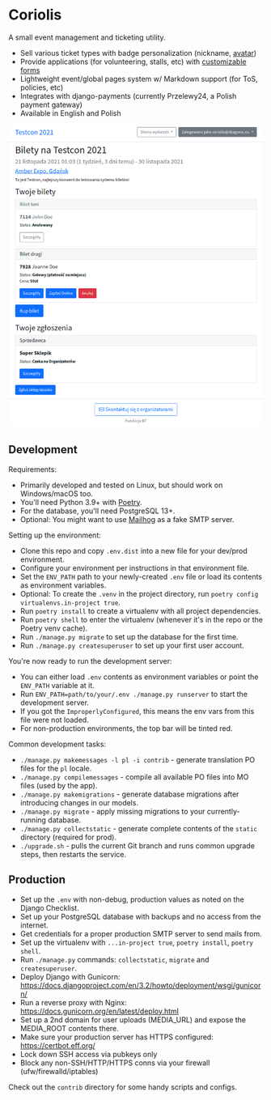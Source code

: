# Coriolis

A small event management and ticketing utility.

- Sell various ticket types with badge personalization (nickname, [avatar](https://github.com/DragoonAethis/Coriolis/wiki/Ticket-Preview-Generator))
- Provide applications (for volunteering, stalls, etc) with [customizable forms](https://github.com/DragoonAethis/Coriolis/wiki/Dynamic-Application-Forms)
- Lightweight event/global pages system w/ Markdown support (for ToS, policies, etc)
- Integrates with django-payments (currently Przelewy24, a Polish payment gateway)
- Available in English and Polish

![](docs/images/FrontPage.png)


## Development

Requirements:

- Primarily developed and tested on Linux, but should work on Windows/macOS too.
- You'll need Python 3.9+ with [Poetry](https://python-poetry.org/).
- For the database, you'll need PostgreSQL 13+.
- Optional: You might want to use [Mailhog](https://github.com/mailhog/MailHog) as a fake SMTP server.

Setting up the environment:

- Clone this repo and copy `.env.dist` into a new file for your dev/prod environment.
- Configure your environment per instructions in that environment file.
- Set the `ENV_PATH` path to your newly-created `.env` file or load its contents as environment variables.
- Optional: To create the `.venv` in the project directory, run `poetry config virtualenvs.in-project true`.
- Run `poetry install` to create a virtualenv with all project dependencies.
- Run `poetry shell` to enter the virtualenv (whenever it's in the repo or the Poetry venv cache).
- Run `./manage.py migrate` to set up the database for the first time.
- Run `./manage.py createsuperuser` to set up your first user account.

You're now ready to run the development server:

- You can either load `.env` contents as environment variables or point the `ENV_PATH` variable at it.
- Run `ENV_PATH=path/to/your/.env ./manage.py runserver` to start the development server.
- If you got the `ImproperlyConfigured`, this means the env vars from this file were not loaded.
- For non-production environments, the top bar will be tinted red.

Common development tasks:

- `./manage.py makemessages -l pl -i contrib` - generate translation PO files for the `pl` locale.
- `./manage.py compilemessages` - compile all available PO files into MO files (used by the app).
- `./manage.py makemigrations` - generate database migrations after introducing changes in our models.
- `./manage.py migrate` - apply missing migrations to your currently-running database.
- `./manage.py collectstatic` - generate complete contents of the `static` directory (required for prod).
- `./upgrade.sh` - pulls the current Git branch and runs common upgrade steps, then restarts the service.


## Production

- Set up the `.env` with non-debug, production values as noted on the Django Checklist.
- Set up your PostgreSQL database with backups and no access from the internet.
- Get credentials for a proper production SMTP server to send mails from.
- Set up the virtualenv with `...in-project true`, `poetry install`, `poetry shell`.
- Run `./manage.py` commands: `collectstatic`, `migrate` and `createsuperuser`.
- Deploy Django with Gunicorn: https://docs.djangoproject.com/en/3.2/howto/deployment/wsgi/gunicorn/
- Run a reverse proxy with Nginx: https://docs.gunicorn.org/en/latest/deploy.html
- Set up a 2nd domain for user uploads (MEDIA_URL) and expose the MEDIA_ROOT contents there.
- Make sure your production server has HTTPS configured: https://certbot.eff.org/
- Lock down SSH access via pubkeys only
- Block any non-SSH/HTTP/HTTPS conns via your firewall (ufw/firewalld/iptables)

Check out the `contrib` directory for some handy scripts and configs.
